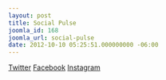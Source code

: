 ```yaml
---
layout: post
title: Social Pulse
joomla_id: 168
joomla_url: social-pulse
date: 2012-10-10 05:25:51.000000000 -06:00
---
```

<div>
<a href="{{ site.social.twitter }}" class="btn btn-default btn-block"><i class="fa fa-4x fa-twitter"></i>Twitter</a>
<a href="{{ site.social.facebook }}" class="btn btn-default btn-block"><i class="fa fa-4x fa-facebook"></i>Facebook</a>
<a href="{{ site.social.instagram }}" class="btn btn-default btn-block"><i class="fa fa-4x fa-instagram"></i>Instagram</a>
</div>

